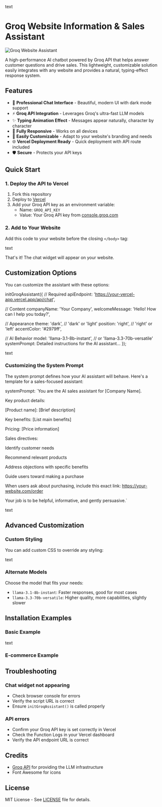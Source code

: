 text
# Groq Website Information & Sales Assistant

![Groq Website Assistant](https://i.imgur.com/example-image.png)

A high-performance AI chatbot powered by Groq API that helps answer customer questions and drive sales. This lightweight, customizable solution easily integrates with any website and provides a natural, typing-effect response system.

## Features

- 💬 **Professional Chat Interface** - Beautiful, modern UI with dark mode support
- ⚡ **Groq API Integration** - Leverages Groq's ultra-fast LLM models
- ✨ **Typing Animation Effect** - Messages appear naturally, character by character
- 📱 **Fully Responsive** - Works on all devices
- 🔧 **Easily Customizable** - Adapt to your website's branding and needs
- 🌐 **Vercel Deployment Ready** - Quick deployment with API route included
- 🛡️ **Secure** - Protects your API keys

## Quick Start

### 1. Deploy the API to Vercel

1. Fork this repository
2. Deploy to [Vercel](https://vercel.com/new)
3. Add your Groq API key as an environment variable:
   - Name: `GROQ_API_KEY`
   - Value: Your Groq API key from [console.groq.com](https://console.groq.com)

### 2. Add to Your Website

Add this code to your website before the closing `</body>` tag:

<!-- Groq Website Assistant --> <script src="https://your-vercel-app.vercel.app/src/chat-widget.js"></script> <script> initGroqAssistant({ apiEndpoint: 'https://your-vercel-app.vercel.app/api/chat', companyName: 'Your Company', welcomeMessage: 'Hello! How can I help you today?', systemPrompt: `You are a helpful assistant for [Your Company]. Key information: - Product: [Your product] - Price: [Your pricing] Your job is to be helpful and informative.` }); </script>
text

That's it! The chat widget will appear on your website.

## Customization Options

You can customize the assistant with these options:

initGroqAssistant({
// Required
apiEndpoint: 'https://your-vercel-app.vercel.app/api/chat',

// Content
companyName: 'Your Company',
welcomeMessage: 'Hello! How can I help you today?',

// Appearance
theme: 'dark', // 'dark' or 'light'
position: 'right', // 'right' or 'left'
accentColor: '#2979ff',

// AI Behavior
model: 'llama-3.1-8b-instant', // or 'llama-3.3-70b-versatile'
systemPrompt: Detailed instructions for the AI assistant...
});

text

### Customizing the System Prompt

The system prompt defines how your AI assistant will behave. Here's a template for a sales-focused assistant:

systemPrompt: `You are the AI sales assistant for [Company Name].

Key product details:

[Product name]: [Brief description]

Key benefits: [List main benefits]

Pricing: [Price information]

Sales directives:

Identify customer needs

Recommend relevant products

Address objections with specific benefits

Guide users toward making a purchase

When users ask about purchasing, include this exact link:
https://your-website.com/order

Your job is to be helpful, informative, and gently persuasive.`

text

## Advanced Customization

### Custom Styling

You can add custom CSS to override any styling:

<style> .chat-button { background: #ff5722 !important; } .chat-header { background: linear-gradient(90deg, #ff5722, #ff9800) !important; } /* Add any custom styles here */ </style>
text

### Alternate Models

Choose the model that fits your needs:
- `llama-3.1-8b-instant`: Faster responses, good for most cases
- `llama-3.3-70b-versatile`: Higher quality, more capabilities, slightly slower

## Installation Examples

### Basic Example

<script src="https://your-vercel-app.vercel.app/src/chat-widget.js"></script> <script> initGroqAssistant({ apiEndpoint: 'https://your-vercel-app.vercel.app/api/chat', companyName: 'ABC Company', welcomeMessage: 'Hi there! How can I help you today?' }); </script>
text

### E-commerce Example

<script src="https://your-vercel-app.vercel.app/src/chat-widget.js"></script> <script> initGroqAssistant({ apiEndpoint: 'https://your-vercel-app.vercel.app/api/chat', companyName: 'Fashion Boutique', welcomeMessage: 'Welcome! Looking for something specific today?', theme: 'light', position: 'right', accentColor: '#d81b60', systemPrompt: `You are a shopping assistant for Fashion Boutique. Store information: - We sell premium clothing, accessories, and footwear - Free shipping on orders over $50 - 30-day returns policy Current promotions: - 20% off summer collection with code SUMMER20 Your job is to help customers find products and answer questions.` }); </script>

## Troubleshooting

### Chat widget not appearing
- Check browser console for errors
- Verify the script URL is correct
- Ensure `initGroqAssistant()` is called properly

### API errors
- Confirm your Groq API key is set correctly in Vercel
- Check the Function Logs in your Vercel dashboard
- Verify the API endpoint URL is correct

## Credits

- [Groq API](https://console.groq.com) for providing the LLM infrastructure
- Font Awesome for icons

## License

MIT License - See [LICENSE](LICENSE) file for details.
